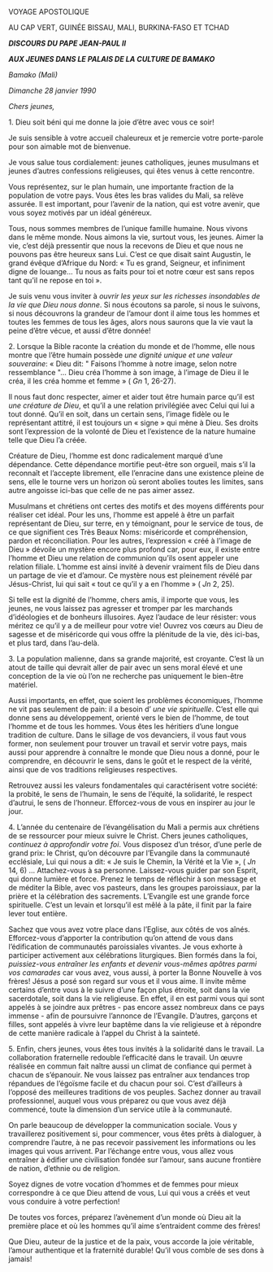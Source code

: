 VOYAGE APOSTOLIQUE

AU CAP VERT, GUINÉE BISSAU, MALI, BURKINA-FASO ET TCHAD

***DISCOURS DU PAPE JEAN-PAUL II***

***AUX JEUNES DANS LE PALAIS DE LA CULTURE DE BAMAKO***

*Bamako (Mali)*

*Dimanche* *28 janvier 1990*

*Chers jeunes,*

1\. Dieu soit béni qui me donne la joie d’être avec vous ce soir!

Je suis sensible à votre accueil chaleureux et je remercie votre porte-parole pour son aimable mot de bienvenue.

Je vous salue tous cordialement: jeunes catholiques, jeunes musulmans et jeunes d’autres confessions religieuses, qui êtes venus à cette rencontre.

Vous représentez, sur le plan humain, une importante fraction de la population de votre pays. Vous êtes les bras valides du Mali, sa relève assurée. Il est important, pour l’avenir de la nation, qui est votre avenir, que vous soyez motivés par un idéal généreux.

Tous, nous sommes membres de l’unique famille humaine. Nous vivons dans le même monde. Nous aimons la vie, surtout vous, les jeunes. Aimer la vie, c’est déjà pressentir que nous la recevons de Dieu et que nous ne pouvons pas être heureux sans Lui. C’est ce que disait saint Augustin, le grand évêque d’Afrique du Nord: « Tu es grand, Seigneur, et infiniment digne de louange... Tu nous as faits pour toi et notre cœur est sans repos tant qu’il ne repose en toi ».

Je suis venu vous inviter à *ouvrir les yeux sur les richesses insondables de la vie que Dieu nous donne*. Si nous écoutons sa parole, si nous le suivons, si nous découvrons la grandeur de l’amour dont il aime tous les hommes et toutes les femmes de tous les âges, alors nous saurons que la vie vaut la peine d’être vécue, et aussi d’être donnée!

2\. Lorsque la Bible raconte la création du monde et de l’homme, elle nous montre que l’être humain possède *une dignité unique et une valeur souveraine*: « Dieu dit: " Faisons l’homme à notre image, selon notre ressemblance "... Dieu créa l’homme à son image, à l’image de Dieu il le créa, il les créa homme et femme » ( *Gn* 1, 26-27).

Il nous faut donc respecter, aimer et aider tout être humain parce qu’il est *une créature de Dieu*, et qu’il a une relation privilégiée avec Celui qui lui a tout donné. Qu’il en soit, dans un certain sens, l’image fidèle ou le représentant attitré, il est toujours un « signe » qui mène à Dieu. Ses droits sont l’expression de la volonté de Dieu et l’existence de la nature humaine telle que Dieu l’a créée.

Créature de Dieu, l’homme est donc radicalement marqué d’une dépendance. Cette dépendance mortifie peut-être son orgueil, mais s’il la reconnaît et l’accepte librement, elle l’enracine dans une existence pleine de sens, elle le tourne vers un horizon où seront abolies toutes les limites, sans autre angoisse ici-bas que celle de ne pas aimer assez.

Musulmans et chrétiens ont certes des motifs et des moyens différents pour réaliser cet idéal. Pour les uns, l’homme est appelé à être un parfait représentant de Dieu, sur terre, en y témoignant, pour le service de tous, de ce que signifient ces Très Beaux Noms: miséricorde et compréhension, pardon et réconciliation. Pour les autres, l’expression « créé à l’image de Dieu » dévoile un mystère encore plus profond car, pour eux, il existe entre l’homme et Dieu une relation de communion qu’ils osent appeler une relation filiale. L’homme est ainsi invité à devenir vraiment fils de Dieu dans un partage de vie et d’amour. Ce mystère nous est pleinement révélé par Jésus-Christ, lui qui sait « tout ce qu’il y a en l’homme » ( *Jn* 2, 25).

Si telle est la dignité de l’homme, chers amis, il importe que vous, les jeunes, ne vous laissez pas agresser et tromper par les marchands d’idéologies et de bonheurs illusoires. Ayez l’audace de leur résister: vous méritez ce qu’il y a de meilleur pour votre vie! Ouvrez vos cœurs au Dieu de sagesse et de miséricorde qui vous offre la plénitude de la vie, dès ici-bas, et plus tard, dans l’au-delà.

3\. La population malienne, dans sa grande majorité, est croyante. C’est là un atout de taille qui devrait aller de pair avec un sens moral élevé et une conception de la vie où l’on ne recherche pas uniquement le bien-être matériel.

Aussi importants, en effet, que soient les problèmes économiques, l’homme ne vit pas seulement de pain: il a besoin d’ *une vie spirituelle*. C’est elle qui donne sens au développement, orienté vers le bien de l’homme, de tout l’homme et de tous les hommes. Vous êtes les héritiers d’une longue tradition de culture. Dans le sillage de vos devanciers, il vous faut vous former, non seulement pour trouver un travail et servir votre pays, mais aussi pour apprendre à connaître le monde que Dieu nous a donné, pour le comprendre, en découvrir le sens, dans le goût et le respect de la vérité, ainsi que de vos traditions religieuses respectives.

Retrouvez aussi les valeurs fondamentales qui caractérisent votre société: la probité, le sens de l’humain, le sens de l’équité, la solidarité, le respect d’autrui, le sens de l’honneur. Efforcez-vous de vous en inspirer au jour le jour.

4\. L’année du centenaire de l’évangélisation du Mali a permis aux chrétiens de se ressourcer pour mieux suivre le Christ. Chers jeunes catholiques, *continuez à approfondir votre foi*. Vous disposez d’un trésor, d’une perle de grand prix: le Christ, qu’on découvre par l’Evangile dans la communauté ecclésiale, Lui qui nous a dit: « Je suis le Chemin, la Vérité et la Vie », ( *Jn* 14, 6) ... Attachez-vous à sa personne. Laissez-vous guider par son Esprit, qui donne lumière et force. Prenez le temps de réfléchir à son message et de méditer la Bible, avec vos pasteurs, dans les groupes paroissiaux, par la prière et la célébration des sacrements. L’Evangile est une grande force spirituelle. C’est un levain et lorsqu’il est mêlé à la pâte, il finit par la faire lever tout entière.

Sachez que vous avez votre place dans l’Eglise, aux côtés de vos aînés. Efforcez-vous d’apporter la contribution qu’on attend de vous dans l’édification de communautés paroissiales vivantes. Je vous exhorte à participer activement aux célébrations liturgiques. Bien formés dans la foi, *puissiez-vous entraîner les enfants et devenir vous-mêmes apôtres parmi vos camarades* car vous avez, vous aussi, à porter la Bonne Nouvelle à vos frères! Jésus a posé son regard sur vous et il vous aime. Il invite même certains d’entre vous à le suivre d’une façon plus étroite, soit dans la vie sacerdotale, soit dans la vie religieuse. En effet, il en est parmi vous qui sont appelés à se joindre aux prêtres - pas encore assez nombreux dans ce pays immense - afin de poursuivre l’annonce de l’Evangile. D’autres, garçons et filles, sont appelés à vivre leur baptême dans la vie religieuse et à répondre de cette manière radicale à l’appel du Christ à la sainteté.

5\. Enfin, chers jeunes, vous êtes tous invités à la solidarité dans le travail. La collaboration fraternelle redouble l’efficacité dans le travail. Un œuvre réalisée en commun fait naître aussi un climat de confiance qui permet à chacun de s’épanouir. Ne vous laissez pas entraîner aux tendances trop répandues de l’égoïsme facile et du chacun pour soi. C’est d’ailleurs à l’opposé des meilleures traditions de vos peuples. Sachez donner au travail professionnel, auquel vous vous préparez ou que vous avez déjà commencé, toute la dimension d’un service utile à la communauté.

On parle beaucoup de développer la communication sociale. Vous y travaillerez positivement si, pour commencer, vous êtes prêts à dialoguer, à comprendre l’autre, à ne pas recevoir passivement les informations ou les images qui vous arrivent. Par l’échange entre vous, vous allez vous entraîner à édifier une civilisation fondée sur l’amour, sans aucune frontière de nation, d’ethnie ou de religion.

Soyez dignes de votre vocation d’hommes et de femmes pour mieux correspondre à ce que Dieu attend de vous, Lui qui vous a créés et veut vous conduire à votre perfection!

De toutes vos forces, préparez l’avènement d’un monde où Dieu ait la première place et où les hommes qu’il aime s’entraident comme des frères!

Que Dieu, auteur de la justice et de la paix, vous accorde la joie véritable, l’amour authentique et la fraternité durable! Qu’il vous comble de ses dons à jamais!